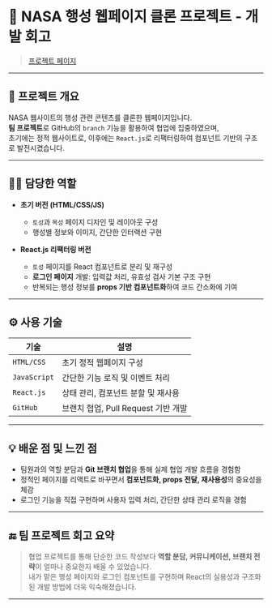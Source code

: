 # 🌌 NASA 행성 웹페이지 클론 프로젝트 - 개발 회고

> [프로젝트 페이지](https://jiyeong00.github.io/FED-RF-2nd-PJ-Yu_ji_yeong/SOLAR-SYSTEM-React/solar-app/build)

---

## 🧩 프로젝트 개요

NASA 웹사이트의 행성 관련 콘텐츠를 클론한 웹페이지입니다.  
**팀 프로젝트**로 GitHub의 `branch` 기능을 활용하여 협업에 집중하였으며,  
초기에는 정적 웹사이트로, 이후에는 `React.js`로 리팩터링하여 컴포넌트 기반의 구조로 발전시켰습니다.

---

## 🧑‍💻 담당한 역할

- **초기 버전 (HTML/CSS/JS)**  
  - `토성`과 `목성` 페이지 디자인 및 레이아웃 구성
  - 행성별 정보와 이미지, 간단한 인터랙션 구현

- **React.js 리팩터링 버전**
  - `토성` 페이지를 React 컴포넌트로 분리 및 재구성
  - **로그인 페이지** 개발: 입력값 처리, 유효성 검사 기본 구조 구현
  - 반복되는 행성 정보를 **props 기반 컴포넌트화**하여 코드 간소화에 기여

---

## ⚙️ 사용 기술

| 기술        | 설명                                  |
|-------------|---------------------------------------|
| `HTML/CSS`  | 초기 정적 웹페이지 구성               |
| `JavaScript`| 간단한 기능 로직 및 이벤트 처리       |
| `React.js`  | 상태 관리, 컴포넌트 분할 및 재사용     |
| `GitHub`    | 브랜치 협업, Pull Request 기반 개발    |

---

## 💡 배운 점 및 느낀 점

- 팀원과의 역할 분담과 **Git 브랜치 협업**을 통해 실제 협업 개발 흐름을 경험함
- 정적인 페이지를 리액트로 바꾸면서 **컴포넌트화, props 전달, 재사용성**의 중요성을 체감
- 로그인 기능을 직접 구현하며 사용자 입력 처리, 간단한 상태 관리 로직을 경험

---


## 🔚 팀 프로젝트 회고 요약

> 협업 프로젝트를 통해 단순한 코드 작성보다 **역할 분담, 커뮤니케이션, 브랜치 전략**이 얼마나 중요한지 배울 수 있었습니다.  
> 내가 맡은 행성 페이지와 로그인 컴포넌트를 구현하며 React의 실용성과 구조화된 개발 방법에 더욱 익숙해졌습니다.

---
